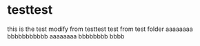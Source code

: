 # testtest
this is the test
modify from testtest
test from test folder
aaaaaaaa
bbbbbbbbbbb
aaaaaaaa
bbbbbbbb
bbbb

